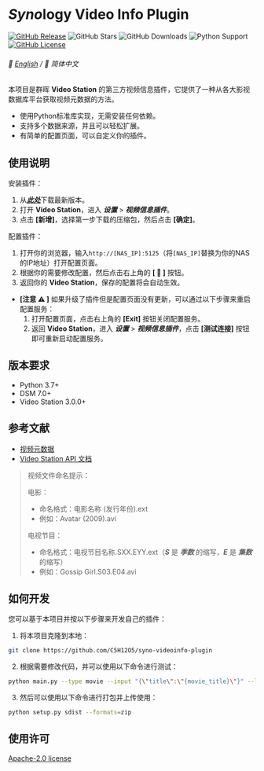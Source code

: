 # *Syno*logy Video Info Plugin

[![GitHub Release](https://img.shields.io/github/v/release/C5H12O5/syno-videoinfo-plugin?logo=github&style=flat&color=blue)](https://github.com/C5H12O5/syno-videoinfo-plugin/releases)
![GitHub Stars](https://img.shields.io/github/stars/C5H12O5/syno-videoinfo-plugin?logo=github&style=flat&color=yellow)
![GitHub Downloads](https://img.shields.io/github/downloads/C5H12O5/syno-videoinfo-plugin/total?logo=github&style=flat&color=green)
![Python Support](https://img.shields.io/badge/Python-3.7+-green?logo=python&style=flat&color=steelblue)
[![GitHub License](https://img.shields.io/github/license/C5H12O5/syno-videoinfo-plugin?logo=apache&style=flat&color=lightslategray)](LICENSE)

###### 📖 [English](README.md) / 📖 简体中文

本项目是群晖 **Video Station** 的第三方视频信息插件，它提供了一种从各大影视数据库平台获取视频元数据的方法。

* 使用Python标准库实现，无需安装任何依赖。
* 支持多个数据来源，并且可以轻松扩展。
* 有简单的配置页面，可以自定义你的插件。

## 使用说明

安装插件：

1. 从[***此处***](https://github.com/C5H12O5/syno-videoinfo-plugin/releases)下载最新版本。
2. 打开 **Video Station**，进入 ***设置*** > ***视频信息插件***。
3. 点击 **[新增]**，选择第一步下载的压缩包，然后点击 **[确定]**。

配置插件：

1. 打开你的浏览器，输入`http://[NAS_IP]:5125`（将`[NAS_IP]`替换为你的NAS的IP地址）打开配置页面。
2. 根据你的需要修改配置，然后点击右上角的 **[ :floppy_disk: ]** 按钮。
3. 返回你的 **Video Station**，保存的配置将会自动生效。
* **[注意 :warning: ]** 如果升级了插件但是配置页面没有更新，可以通过以下步骤来重启配置服务：
  1. 打开配置页面，点击右上角的 **[Exit]** 按钮关闭配置服务。
  2. 返回 **Video Station**，进入 ***设置*** > ***视频信息插件***，点击 **[测试连接]** 按钮即可重新启动配置服务。

## 版本要求

* Python 3.7+
* DSM 7.0+
* Video Station 3.0.0+

## 参考文献

* [视频元数据](https://kb.synology.cn/zh-cn/DSM/help/VideoStation/metadata?version=7)
* [Video Station API 文档](https://download.synology.com/download/Document/Software/DeveloperGuide/Package/VideoStation/All/enu/Synology_Video_Station_API_enu.pdf)

> 视频文件命名提示：
>
> 电影：
>
> * 命名格式：电影名称 (发行年份).ext
> * 例如：Avatar (2009).avi
>
> 电视节目：
> * 命名格式：电视节目名称.SXX.EYY.ext（***S*** 是 ***季数*** 的缩写，***E*** 是 ***集数*** 的缩写）
> * 例如：Gossip Girl.S03.E04.avi

## 如何开发

您可以基于本项目并按以下步骤来开发自己的插件：

1. 将本项目克隆到本地：

```sh
git clone https://github.com/C5H12O5/syno-videoinfo-plugin
```

2. 根据需要修改代码，并可以使用以下命令进行测试：

```sh
python main.py --type movie --input "{\"title\":\"{movie_title}\"}" --limit 1 --loglevel debug
```

3. 然后可以使用以下命令进行打包并上传使用：

```sh
python setup.py sdist --formats=zip
```

## 使用许可

[Apache-2.0 license](LICENSE)